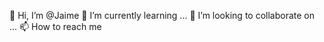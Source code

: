 👋 Hi, I’m @Jaime
🌱 I’m currently learning ...
💞️ I’m looking to collaborate on ...
📫 How to reach me 
